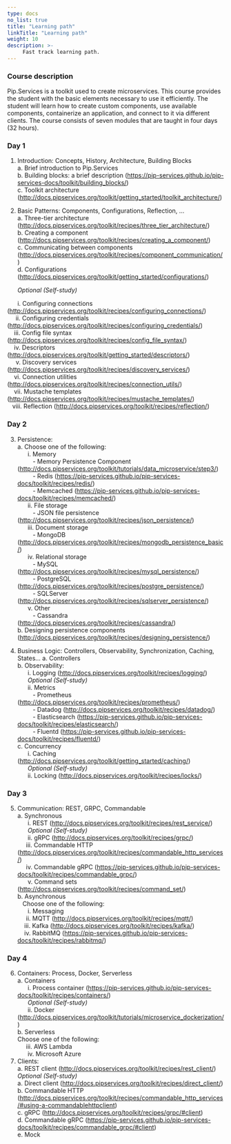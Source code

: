 ```yaml
---
type: docs
no_list: true
title: "Learning path"
linkTitle: "Learning path"
weight: 10
description: >-
     Fast track learning path.
---
```


### Course description

Pip.Services is a toolkit used to create microservices. This course provides the student with the basic elements necessary to use it efficiently. The student will learn how to create custom components, use available components, containerize an application, and connect to it via different clients. The course consists of seven modules that are taught in four days (32 hours).

### Day 1
1.	Introduction: Concepts, History, Architecture, Building Blocks       
a.	Brief introduction to Pip.Services         
b.	Building blocks: a brief description (https://pip-services.github.io/pip-services-docs/toolkit/building_blocks/)         
c.	Toolkit architecture (http://docs.pipservices.org/toolkit/getting_started/toolkit_architecture/)

2.	Basic Patterns: Components, Configurations, Reflection, ...    
a.	Three-tier architecture (http://docs.pipservices.org/toolkit/recipes/three_tier_architecture/)    
b.	Creating a component (http://docs.pipservices.org/toolkit/recipes/creating_a_component/)     
c.	Communicating between components (http://docs.pipservices.org/toolkit/recipes/component_communication/)     
d.	Configurations (http://docs.pipservices.org/toolkit/getting_started/configurations/)     

&nbsp;&nbsp;&nbsp;&nbsp;&nbsp;&nbsp;_Optional (Self-study)_
  
&nbsp;&nbsp;&nbsp;&nbsp;&nbsp;&nbsp;i.	Configuring connections (http://docs.pipservices.org/toolkit/recipes/configuring_connections/)                
&nbsp;&nbsp;&nbsp;&nbsp;&nbsp;ii.	Configuring credentials (http://docs.pipservices.org/toolkit/recipes/configuring_credentials/)      
&nbsp;&nbsp;&nbsp;&nbsp;iii.	Config file syntax (http://docs.pipservices.org/toolkit/recipes/config_file_syntax/)     
&nbsp;&nbsp;&nbsp;&nbsp;iv.	Descriptors (http://docs.pipservices.org/toolkit/getting_started/descriptors/)     
&nbsp;&nbsp;&nbsp;&nbsp;&nbsp;v.	Discovery services (http://docs.pipservices.org/toolkit/recipes/discovery_services/)     
&nbsp;&nbsp;&nbsp;&nbsp;vi.	Connection utilities (http://docs.pipservices.org/toolkit/recipes/connection_utils/)     
&nbsp;&nbsp;&nbsp;&nbsp;vii.	Mustache templates (http://docs.pipservices.org/toolkit/recipes/mustache_templates/)     
&nbsp;&nbsp;&nbsp;viii. Reflection (http://docs.pipservices.org/toolkit/recipes/reflection/)     

### Day 2

3.	Persistence:      
a.	Choose one of the following:      
&nbsp;&nbsp;&nbsp;&nbsp;&nbsp;&nbsp;i.	Memory         
&nbsp;&nbsp;&nbsp;&nbsp;&nbsp;&nbsp;&nbsp;&nbsp; - Memory Persistence Component (http://docs.pipservices.org/toolkit/tutorials/data_microservice/step3/)               
&nbsp;&nbsp;&nbsp;&nbsp;&nbsp;&nbsp;&nbsp;&nbsp; - Redis (https://pip-services.github.io/pip-services-docs/toolkit/recipes/redis/)       
&nbsp;&nbsp;&nbsp;&nbsp;&nbsp;&nbsp;&nbsp;&nbsp; - Memcached (https://pip-services.github.io/pip-services-docs/toolkit/recipes/memcached/)       
&nbsp;&nbsp;&nbsp;&nbsp;&nbsp;&nbsp;ii.	File storage      
&nbsp;&nbsp;&nbsp;&nbsp;&nbsp;&nbsp;&nbsp;&nbsp; - JSON file persistence (http://docs.pipservices.org/toolkit/recipes/json_persistence/)        
&nbsp;&nbsp;&nbsp;&nbsp;&nbsp;&nbsp;iii.	Document storage            
&nbsp;&nbsp;&nbsp;&nbsp;&nbsp;&nbsp;&nbsp;&nbsp; -	MongoDB (http://docs.pipservices.org/toolkit/recipes/mongodb_persistence_basic/)                
&nbsp;&nbsp;&nbsp;&nbsp;&nbsp;&nbsp;iv.	Relational storage     
&nbsp;&nbsp;&nbsp;&nbsp;&nbsp;&nbsp;&nbsp;&nbsp; -	MySQL (http://docs.pipservices.org/toolkit/recipes/mysql_persistence/)          
&nbsp;&nbsp;&nbsp;&nbsp;&nbsp;&nbsp;&nbsp;&nbsp; -	PostgreSQL (http://docs.pipservices.org/toolkit/recipes/postgre_persistence/)         
&nbsp;&nbsp;&nbsp;&nbsp;&nbsp;&nbsp;&nbsp;&nbsp; -	SQLServer (http://docs.pipservices.org/toolkit/recipes/sqlserver_persistence/)       
&nbsp;&nbsp;&nbsp;&nbsp;&nbsp;&nbsp;v.	Other      
&nbsp;&nbsp;&nbsp;&nbsp;&nbsp;&nbsp;&nbsp;&nbsp; - Cassandra (http://docs.pipservices.org/toolkit/recipes/cassandra/)                 
b.	Designing persistence components 
                               (http://docs.pipservices.org/toolkit/recipes/designing_persistence/) 

4.	Business Logic: Controllers, Observability, Synchronization, Caching, States...
a.	Controllers         
b.	Observability:              
&nbsp;&nbsp;&nbsp;&nbsp;&nbsp;&nbsp;i.	Logging (http://docs.pipservices.org/toolkit/recipes/logging/)            
&nbsp;&nbsp;&nbsp;&nbsp;&nbsp;&nbsp;_Optional (Self-study)_          
&nbsp;&nbsp;&nbsp;&nbsp;&nbsp;&nbsp;ii.	Metrics          
&nbsp;&nbsp;&nbsp;&nbsp;&nbsp;&nbsp;&nbsp;&nbsp; -	Prometheus (http://docs.pipservices.org/toolkit/recipes/prometheus/)           
&nbsp;&nbsp;&nbsp;&nbsp;&nbsp;&nbsp;&nbsp;&nbsp; -	Datadog (http://docs.pipservices.org/toolkit/recipes/datadog/)          
&nbsp;&nbsp;&nbsp;&nbsp;&nbsp;&nbsp;&nbsp;&nbsp; -	Elasticsearch (https://pip-services.github.io/pip-services-docs/toolkit/recipes/elasticsearch/)          
&nbsp;&nbsp;&nbsp;&nbsp;&nbsp;&nbsp;&nbsp;&nbsp; -	Fluentd (https://pip-services.github.io/pip-services-docs/toolkit/recipes/fluentd/)          
c.	Concurrency          
&nbsp;&nbsp;&nbsp;&nbsp;&nbsp;&nbsp;i.	Caching (http://docs.pipservices.org/toolkit/getting_started/caching/)           
&nbsp;&nbsp;&nbsp;&nbsp;&nbsp;&nbsp;_Optional (Self-study)_          
&nbsp;&nbsp;&nbsp;&nbsp;&nbsp;&nbsp;ii.	Locking (http://docs.pipservices.org/toolkit/recipes/locks/)         

### Day 3

5.	Communication: REST, GRPC, Commandable       
a.	Synchronous       
&nbsp;&nbsp;&nbsp;&nbsp;&nbsp;&nbsp;i.	REST (http://docs.pipservices.org/toolkit/recipes/rest_service/)               
&nbsp;&nbsp;&nbsp;&nbsp;&nbsp;&nbsp;_Optional (Self-study)_        
&nbsp;&nbsp;&nbsp;&nbsp;&nbsp;&nbsp;ii.	gRPC (http://docs.pipservices.org/toolkit/recipes/grpc/)         
&nbsp;&nbsp;&nbsp;&nbsp;&nbsp;iii.  Commandable HTTP (http://docs.pipservices.org/toolkit/recipes/commandable_http_services/)         
&nbsp;&nbsp;&nbsp;&nbsp;&nbsp;iv.	Commandable gRPC (https://pip-services.github.io/pip-services-docs/toolkit/recipes/commandable_grpc/)        
&nbsp;&nbsp;&nbsp;&nbsp;&nbsp;&nbsp;v.	Command sets (http://docs.pipservices.org/toolkit/recipes/command_set/)          
b.	Asynchronous        
&nbsp;&nbsp;&nbsp;Choose one of the following:        
&nbsp;&nbsp;&nbsp;&nbsp;&nbsp;&nbsp;i.  Messaging         
&nbsp;&nbsp;&nbsp;&nbsp;&nbsp;ii.  MQTT (http://docs.pipservices.org/toolkit/recipes/mqtt/)            
&nbsp;&nbsp;&nbsp;&nbsp;iii.  Kafka (http://docs.pipservices.org/toolkit/recipes/kafka/)         
&nbsp;&nbsp;&nbsp;&nbsp;iv.  RabbitMQ (https://pip-services.github.io/pip-services-docs/toolkit/recipes/rabbitmq/)                

### Day 4
6.	Containers: Process, Docker, Serverless         
a.	Containers       
&nbsp;&nbsp;&nbsp;&nbsp;&nbsp;&nbsp;i.	Process container
(https://pip-services.github.io/pip-services-docs/toolkit/recipes/containers/)                  
&nbsp;&nbsp;&nbsp;&nbsp;&nbsp;&nbsp;_Optional (Self-study)_        
&nbsp;&nbsp;&nbsp;&nbsp;&nbsp;&nbsp;ii.	Docker (http://docs.pipservices.org/toolkit/tutorials/microservice_dockerization/)          
b.	Serverless        
Choose one of the following:       
&nbsp;&nbsp;&nbsp;&nbsp;&nbsp;iii.  AWS Lambda         
&nbsp;&nbsp;&nbsp;&nbsp;&nbsp;&nbsp;iv.  Microsoft Azure         
7.	Clients:           
a.	REST client (http://docs.pipservices.org/toolkit/recipes/rest_client/)            
_Optional (Self-study)_        
a.	Direct client (http://docs.pipservices.org/toolkit/recipes/direct_client/)               
b.	Commandable HTTP (http://docs.pipservices.org/toolkit/recipes/commandable_http_services/#using-a-commandablehttpclient)           
c.	gRPC (http://docs.pipservices.org/toolkit/recipes/grpc/#client)              
d.	Commandable gRPC (https://pip-services.github.io/pip-services-docs/toolkit/recipes/commandable_grpc/#client)      
e.	Mock      

